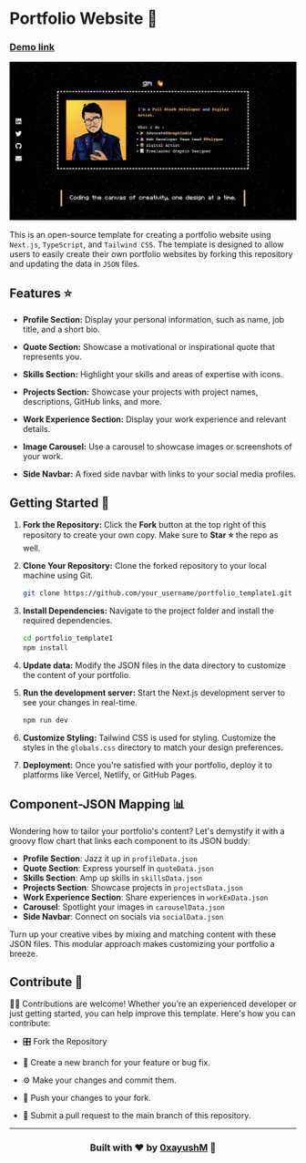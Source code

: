 # Portfolio Website 🚀
### [Demo link](https://portfolio-template-1-jade.vercel.app/)

<img src='./README_ASSETS/image.png' target="_blank"/>


This is an open-source template for creating a portfolio website using `Next.js`, `TypeScript`, and `Tailwind CSS`. The template is designed to allow users to easily create their own portfolio websites by forking this repository and updating the data in `JSON` files.

## Features ⭐️

- **Profile Section:** Display your personal information, such as name, job title, and a short bio.

- **Quote Section:** Showcase a motivational or inspirational quote that represents you.

- **Skills Section:** Highlight your skills and areas of expertise with icons.

- **Projects Section:** Showcase your projects with project names, descriptions, GitHub links, and more.

- **Work Experience Section:** Display your work experience and relevant details.

- **Image Carousel:** Use a carousel to showcase images or screenshots of your work.

- **Side Navbar:** A fixed side navbar with links to your social media profiles.

## Getting Started 🚀

1. **Fork the Repository:** Click the **Fork** button at the top right of this repository to create your own copy. Make sure to **Star ⭐️** the repo as well.

2. **Clone Your Repository:** Clone the forked repository to your local machine using Git.

   ```bash
   git clone https://github.com/your_username/portfolio_template1.git
   ```
3. **Install Dependencies:** Navigate to the project folder and install the required dependencies.
    ```bash
    cd portfolio_template1
    npm install
    ```
4. **Update data:** Modify the JSON files in the data directory to customize the content of your portfolio.

5. **Run the development server:** Start the Next.js development server to see your changes in real-time.

    ```bash
    npm run dev
    ```
6. **Customize Styling:** Tailwind CSS is used for styling. Customize the styles in the `globals.css` directory to match your design preferences.

7. **Deployment:** Once you're satisfied with your portfolio, deploy it to platforms like Vercel, Netlify, or GitHub Pages.

## Component-JSON Mapping 📊 

Wondering how to tailor your portfolio's content? Let's demystify it with a groovy flow chart that links each component to its JSON buddy:

- **Profile Section**: Jazz it up in `profileData.json`
- **Quote Section**: Express yourself in `quoteData.json`
- **Skills Section**: Amp up skills in `skillsData.json`
- **Projects Section**: Showcase projects in `projectsData.json`
- **Work Experience Section**: Share experiences in `workExData.json`
- **Carousel**: Spotlight your images in `carouselData.json`
- **Side Navbar**: Connect on socials via `socialData.json`

Turn up your creative vibes by mixing and matching content with these JSON files. This modular approach makes customizing your portfolio a breeze.

## Contribute 🤝

👩‍💻 Contributions are welcome! Whether you're an experienced developer or just getting started, you can help improve this template. Here's how you can contribute:

- 🎛️ Fork the Repository
- 💽 Create a new branch for your feature or bug fix.

- ⚙️ Make your changes and commit them.
- 📡 Push your changes to your fork.

- 🌟 Submit a pull request to the main branch of this repository.


<hr>

### <p align="center">Built with ❤️ by [0xayushM](https://www.ayushmangal.com) 🚀</p>